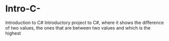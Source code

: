 # Intro-C-
Introduction to C# Introductory project to C#, where it shows the difference of two values, the ones that are between two values ​​and which is the highest
